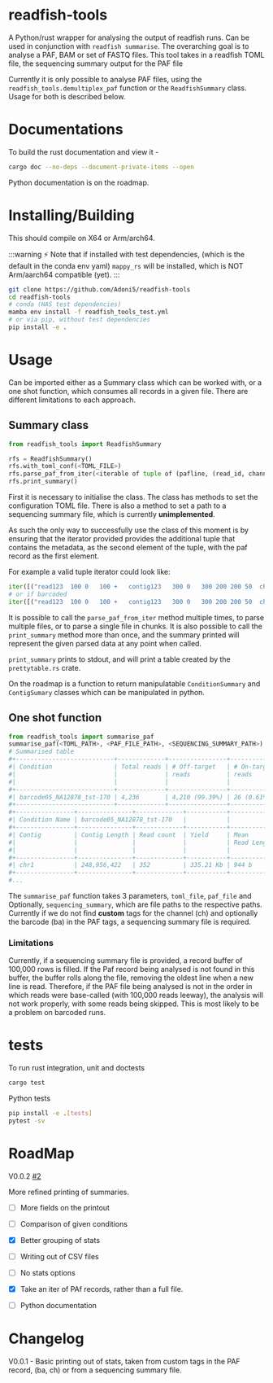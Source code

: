 # readfish-tools
A Python/rust wrapper for analysing the output of readfish runs. Can be used in conjunction with `readfish summarise`.
The overarching goal is to analyse a PAF, BAM or set of FASTQ files. This tool takes in a readfish TOML file, the sequencing summary output for the PAF file

Currently it is only possible to analyse PAF files, using the `readfish_tools.demultiplex_paf` function or the `ReadfishSummary` class. Usage for both is described below.

# Documentations
To build the rust documentation and view it -

```bash
cargo doc --no-deps --document-private-items --open
```
Python documentation is on the roadmap.

# Installing/Building
This should compile on X64 or Arm/arch64.

:::warning
⚡ Note that if installed with test dependencies, (which is the default in the conda env yaml) `mappy_rs` will be installed, which is NOT Arm/aarch64 compatible (yet).
:::

```bash
git clone https://github.com/Adoni5/readfish-tools
cd readfish-tools
# conda (HAS test dependencies)
mamba env install -f readfish_tools_test.yml
# or via pip, without test dependencies
pip install -e .
```

# Usage
Can be imported either as a Summary class which can be worked with, or a one shot function, which consumes all records in a given file. There are different limitations to each approach.

## Summary class
```python
from readfish_tools import ReadfishSummary

rfs = ReadfishSummary()
rfs.with_toml_conf(<TOML_FILE>)
rfs.parse_paf_from_iter(<iterable of tuple of (pafline, (read_id, channel number, Optional[barcode name]))>)
rfs.print_summary()
```

First it is necessary to initialise the class. The class has methods to set the configuration TOML file. There is also a method to set a path to a sequencing summary file, which is currently **unimplemented**.

As such the only way to successfully use the class of this moment is by ensuring that the iterator provided provides the additional tuple that contains the metadata, as the second element of the tuple, with the paf record as the first element.

For example a valid tuple iterator could look like:

```python
iter([("read123  100 0   100 +   contig123   300 0   300 200 200 50  ch=1", ("read123", 1, None))])
# or if barcoded
iter([("read123  100 0   100 +   contig123   300 0   300 200 200 50  ch=1", ("read123", 1, "barcode01"))])

```

It is possible to call the `parse_paf_from_iter` method multiple times, to parse multiple files, or to parse a single file in chunks. It is also possible to call the `print_summary` method more than once, and
the summary printed will represent the given parsed data at any point when called.

`print_summary` prints to stdout, and will print a table created by the `prettytable.rs` crate.

On the roadmap is a function to return manipulatable `ConditionSummary` and `ContigSumary` classes which can be manipulated in python.

## One shot function
```python
from readfish_tools import summarise_paf
summarise_paf(<TOML_PATH>, <PAF_FILE_PATH>, <SEQUENCING_SUMMARY_PATH>)
# Summarised table
#+---------------------------+-------------+----------------+--------------+-------------+------------+-----------+-----------+-----------+------------+
#| Condition                 | Total reads | # Off-target   | # On-target  | Total Yield | Off Target | On Target | Mean read | On target | Off target |
#|                           |             | reads          | reads        |             |  Yield     |  yield    |  length   | Mean read | Mean read  |
#|                           |             |                |              |             |            |           |           |  length   |  length    |
#+---------------------------+-------------+----------------+--------------+-------------+------------+-----------+-----------+-----------+------------+
#| barcode05_NA12878_tst-170 | 4,236       | 4,210 (99.39%) | 26 (0.61%)   | 3.90 Mb     | 3.79 Mb    | 111.62 Kb | 969 b     | 4.29 Kb   | 885 b      |
#+---------------------------+-------------+----------------+--------------+-------------+------------+-----------+-----------+-----------+------------+
#+----------------+---------------+-------------+-----------+-------------+-----------+--------------+-----------+-----------+------------+
#| Condition Name | barcode05_NA12878_tst-170   |           |             |           |              |           |           |            |
#+----------------+---------------+-------------+-----------+-------------+-----------+--------------+-----------+-----------+------------+
#| Contig         | Contig Length | Read count  | Yield     | Mean        | On Target | Off          | Mean read | On target | Off target |
#|                |               |             |           | Read Length |  Reads    | Target Reads |  length   | Mean read | Mean read  |
#|                |               |             |           |             |           |              |           |  length   |  length    |
#+----------------+---------------+-------------+-----------+-------------+-----------+--------------+-----------+-----------+------------+
#| chr1           | 248,956,422   | 352         | 335.21 Kb | 944 b       | 0         | 352          | 944 b     | 0 b       | 944 b      |
#+----------------+---------------+-------------+-----------+-------------+-----------+--------------+-----------+-----------+------------+
#...
```
The `summarise_paf` function takes 3 parameters, `toml_file`, `paf_file` and Optionally, `sequencing_summary`, which are file paths to the respective paths.
Currently if we do not find **custom** tags for the channel (ch) and optionally the barcode (ba) in the PAF tags, a sequencing summary file is required.
### Limitations

Currently, if a sequencing summary file is provided, a record buffer of 100,000 rows is filled. If the Paf record being analysed is not found in this buffer, the buffer rolls along the file, removing the oldest line when a new line is read.
Therefore, if the PAF file being analysed is not in the order in which reads were base-called (with 100,000 reads leeway), the analysis will not work properly, with some reads being skipped.
This is most likely to be a problem on barcoded runs.

# tests
To run rust integration, unit and doctests
```bash
cargo test
```

Python tests
```bash
pip install -e .[tests]
pytest -sv
```

# RoadMap
V0.0.2
    [#2](https://github.com/Adoni5/readfish-tools/issues/2)

More refined printing of summaries.
- [ ] More fields on the printout
- [ ] Comparison of given conditions
- [X] Better grouping of stats
- [ ] Writing out of CSV files
- [ ] No stats options
- [X] Take an iter of PAf records, rather than a full file.
- [ ] Python documentation


# Changelog
V0.0.1 - Basic printing out of stats, taken from custom tags in the PAF record, (ba, ch) or from a sequencing summary file.
